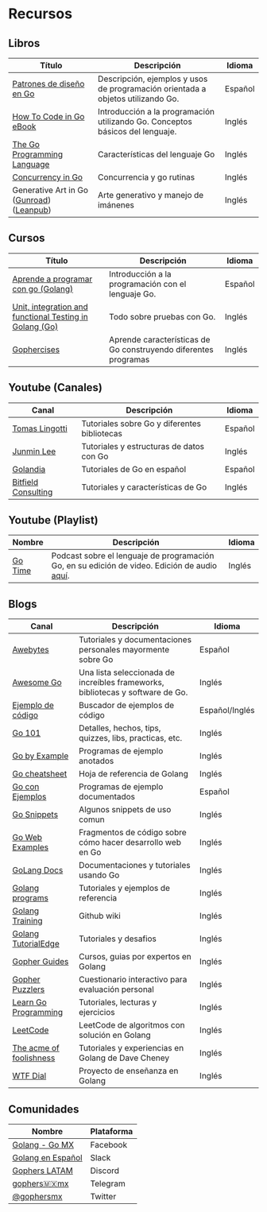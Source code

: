 # Recursos

## Libros

| Título | Descripción | Idioma |
|--------|-------------|--------|
| [Patrones de diseño en Go](http://www.designpatternsingo.com/) | Descripción, ejemplos y usos de programación orientada a objetos utilizando Go. | Español |
| [How To Code in Go eBook](https://www.digitalocean.com/community/books/how-to-code-in-go-ebook) | Introducción a la programación utilizando Go. Conceptos básicos del lenguaje. | Inglés |
| [The Go Programming Language](https://www.gopl.io/) | Características del lenguaje Go | Inglés |
| [Concurrency in Go](https://www.oreilly.com/library/view/concurrency-in-go/9781491941294/) | Concurrencia y go rutinas | Inglés |
| Generative Art in Go ([Gunroad](https://gumroad.com/l/generative-art-in-golang)) ([Leanpub](https://leanpub.com/generative-art-in-golang)) | Arte generativo y manejo de imánenes | Inglés |

## Cursos

| Título | Descripción | Idioma |
|--------|-------------|--------|
| [Aprende a programar con go (Golang)](https://www.udemy.com/course/aprende-a-programar-con-go) | Introducción a la programación con el lenguaje Go. | Español |
| [Unit, integration and functional Testing in Golang (Go)](https://www.udemy.com/course/unit-integration-and-functional-testing-in-golang-go) | Todo sobre pruebas con Go. | Inglés |
| [Gophercises](https://gophercises.com/) | Aprende características de Go construyendo diferentes programas | Inglés |

## Youtube (Canales)

| Canal | Descripción | Idioma |
|--------|-------------|--------|
| [Tomas Lingotti](https://www.youtube.com/c/tomaslingotti/featured) | Tutoriales sobre Go y diferentes bibliotecas | Español |
| [Junmin Lee](https://www.youtube.com/c/JunminLee/featured) | Tutoriales y estructuras de datos con Go | Inglés |
| [Golandia](https://www.youtube.com/channel/UCFGMvBfgMA5gJlqk0bRVxpQ) | Tutoriales de Go en español | Español |
| [Bitfield Consulting](https://www.youtube.com/c/BitfieldConsulting) | Tutoriales y características de Go | Inglés |

## Youtube (Playlist)

| Nombre | Descripción | Idioma |
|--------|-------------|--------|
| [Go Time](https://www.youtube.com/playlist?list=PLCzseuA9sYrf0OJWceitz-LFofzWdGY92) | Podcast sobre el lenguaje de programación Go, en su edición de video. Edición de audio [aquí](https://changelog.com/gotime). | Inglés |

## Blogs

| Canal | Descripción | Idioma |
|--------|-------------|--------|
| [Awebytes](https://awebytes.wordpress.com/) | Tutoriales y documentaciones personales mayormente sobre Go | Español |
| [Awesome Go](https://www.30secondsofcode.org/go/p/1) | Una lista seleccionada de increíbles frameworks, bibliotecas y software de Go. | Inglés |
| [Ejemplo de código](https://golang.hotexamples.com/es/) | Buscador de ejemplos de código | Español/Inglés |
| [Go 101](https://go101.org/) | Detalles, hechos, tips, quizzes, libs, practicas, etc. | Inglés |
| [Go by Example](https://gobyexample.com/) | Programas de ejemplo anotados | Inglés |
| [Go cheatsheet](https://tutorialedge.net/course/golang/) | Hoja de referencia de Golang | Inglés |
| [Go con Ejemplos](http://goconejemplos.com/) | Programas de ejemplo documentados | Español |
| [Go Snippets](https://www.30secondsofcode.org/go/p/1) | Algunos snippets de uso comun | Inglés |
| [Go Web Examples](https://gowebexamples.com/) | Fragmentos de código sobre cómo hacer desarrollo web en Go | Inglés |
| [GoLang Docs](https://golangdocs.com/) | Documentaciones y tutoriales usando Go | Inglés |
| [Golang programs](https://www.golangprograms.com/) | Tutoriales y ejemplos de referencia | Inglés |
| [Golang Training](https://github.com/golang/go/wiki/Training) | Github wiki | Inglés |
| [Golang TutorialEdge](https://tutorialedge.net/course/golang/) | Tutoriales y desafios | Inglés |
| [Gopher Guides](https://www.gopherguides.com/) | Cursos, guias por expertos en Golang | Inglés |
| [Gopher Puzzlers](https://talks.godoc.org/github.com/davecheney/presentations/gopher-puzzlers.slide#1) | Cuestionario interactivo para evaluación personal | Inglés |
| [Learn Go Programming](https://blog.learngoprogramming.com/) | Tutoriales, lecturas y ejercicios | Inglés |
| [LeetCode](https://leetcode.gin.sh/) | LeetCode de algoritmos con solución en Golang | Inglés |
| [The acme of foolishness](https://dave.cheney.net/) | Tutoriales y experiencias en Golang de Dave Cheney | Inglés |
| [WTF Dial](https://wtfdial.com/) | Proyecto de enseñanza en Golang | Inglés |

## Comunidades

| Nombre | Plataforma |
|--------|-------------|
| [Golang - Go MX](https://www.facebook.com/groups/es.golang.mx) | Facebook |
| [Golang en Español](golang-es.slack.com) | Slack |
| [Gophers LATAM](https://discord.gg/d67nagU8) | Discord |
| [gophers🇲🇽mx](https://t.me/golangmx) | Telegram |
| [@gophersmx](https://twitter.com/gophersmx) | Twitter |
